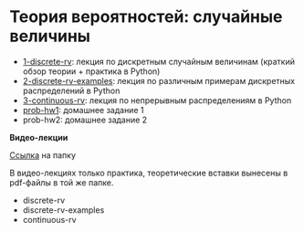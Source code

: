 # Теория вероятностей: случайные величины

* [1-discrete-rv](http://nbviewer.jupyter.org/github/allatambov/CognTech/blob/master/python-probability/1-discrete-rv.ipynb): лекция по дискретным случайным величинам (краткий обзор теории + практика в Python)
* [2-discrete-rv-examples](http://nbviewer.jupyter.org/github/allatambov/CognTech/blob/master/python-probability/2-discrete-rv-examples.ipynb): лекция по различным примерам дискретных распределений в Python
* [3-continuous-rv](http://nbviewer.jupyter.org/github/allatambov/CognTech/blob/master/python-probability/3-continuous-rv.ipynb): лекция по непрерывным распределениям в Python
* [prob-hw1](http://nbviewer.jupyter.org/github/allatambov/CognTech/blob/master/python-probability/prob-hw1.ipynb): домашнее задание 1
* prob-hw2: домашнее задание 2

**Видео-лекции**

[Ссылка](https://www.dropbox.com/sh/fl47igkip98tmqf/AACMZw0UZoLSnMl-7vYDksOha?dl=0) на папку

В видео-лекциях только практика, теоретические вставки вынесены в pdf-файлы в той же папке.

* discrete-rv
* discrete-rv-examples
* continuous-rv
